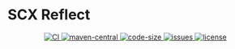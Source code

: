 # SCX Reflect

<p align="center">
    <a target="_blank" href="https://github.com/scx-projects/scx-reflect/actions/workflows/ci.yml">
        <img src="https://github.com/scx-projects/scx-reflect/actions/workflows/ci.yml/badge.svg" alt="CI"/>
    </a>
    <a target="_blank" href="https://central.sonatype.com/artifact/cool.scx/scx-reflect">
        <img src="https://img.shields.io/maven-central/v/cool.scx/scx-reflect?color=ff69b4" alt="maven-central"/>
    </a>
    <a target="_blank" href="https://github.com/scx-projects/scx-reflect">
        <img src="https://img.shields.io/github/languages/code-size/scx-projects/scx-reflect?color=orange" alt="code-size"/>
    </a>
    <a target="_blank" href="https://github.com/scx-projects/scx-reflect/issues">
        <img src="https://img.shields.io/github/issues/scx-projects/scx-reflect" alt="issues"/>
    </a>
    <a target="_blank" href="https://github.com/scx-projects/scx-reflect/blob/master/LICENSE">
        <img src="https://img.shields.io/github/license/scx-projects/scx-reflect" alt="license"/>
    </a>
</p>

